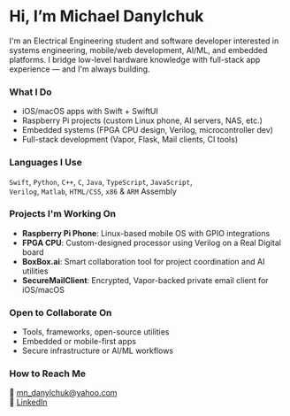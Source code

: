 # Hi, I’m Michael Danylchuk

I'm an Electrical Engineering student and software developer interested in systems engineering, mobile/web development, AI/ML, and embedded platforms. I bridge low-level hardware knowledge with full-stack app experience — and I'm always building.

### What I Do
- iOS/macOS apps with Swift + SwiftUI
- Raspberry Pi projects (custom Linux phone, AI servers, NAS, etc.)
- Embedded systems (FPGA CPU design, Verilog, microcontroller dev)
- Full-stack development (Vapor, Flask, Mail clients, CI tools)

### Languages I Use
`Swift`, `Python`, `C++`, `C`, `Java`, `TypeScript`, `JavaScript`,  
`Verilog`, `Matlab`, `HTML/CSS`, `x86` & `ARM` Assembly

### Projects I'm Working On
- **Raspberry Pi Phone**: Linux-based mobile OS with GPIO integrations  
- **FPGA CPU**: Custom-designed processor using Verilog on a Real Digital board  
- **BoxBox.ai**: Smart collaboration tool for project coordination and AI utilities  
- **SecureMailClient**: Encrypted, Vapor-backed private email client for iOS/macOS

### Open to Collaborate On
- Tools, frameworks, open-source utilities
- Embedded or mobile-first apps
- Secure infrastructure or AI/ML workflows

### How to Reach Me
📧 mn_danylchuk@yahoo.com  
🔗 [LinkedIn](https://linkedin.com/in/michaeldanylchuk) 

